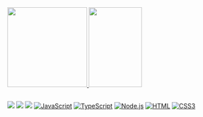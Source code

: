 <!-- - 👋 Hi, I’m @ercioalendre
- 🌱 I’m currently learning Node.js
- 📫 Reach me out on https://www.linkedin.com/in/ercioalendre/ -->

<div>
<a href="https://github.com/ercioalendre">
<img height="180em" src="https://github-readme-stats.vercel.app/api?username=ercioalendre&show_icons=true&theme=highcontrast&include_all_commits=true&count_private=true"/>
<img height="180em" width="120em" src="https://github-readme-stats.vercel.app/api/top-langs/?username=ercioalendre&layout=compact&langs_count=7&theme=highcontrast"/>
</a>
</div>

##
 
<div>
<a href="https://www.linkedin.com/in/ercioalendre" target="_blank"><img src="https://img.shields.io/badge/-LinkedIn-%230077B5?style=for-the-badge&logo=linkedin&logoColor=white"></a>
<a href="https://t.me/ercioalendre" target="_blank"><img src="https://img.shields.io/badge/Telegram-2CA5E0?style=for-the-badge&logo=telegram&logoColor=white"></a>
<a href="https://github.com/ercioalendre" target="_blank"><img src="https://img.shields.io/badge/GitHub-100000?style=for-the-badge&logo=github&logoColor=white"></a>
<a href="#"><img alt="JavaScript" src="https://img.shields.io/badge/JavaScript-yellow?style=for-the-badge&logo=javascript&logoColor=white"/></a>
<a href="#"><img alt="TypeScript" src="https://img.shields.io/badge/TypeScript-007ACC?style=for-the-badge&logo=typescript&logoColor=white"/></a>
<a href="#"><img alt="Node.js" src="https://img.shields.io/badge/Node.js-43853D?style=for-the-badge&logo=node.js&logoColor=white"/></a>
<a href="#"><img alt="HTML" src="https://img.shields.io/badge/HTML5-E34F26?style=for-the-badge&logo=html5&logoColor=white"/></a>
<a href="#"><img alt="CSS3" src="https://img.shields.io/badge/CSS3-1572B6?style=for-the-badge&logo=css3&logoColor=white"/></a>
</div>
